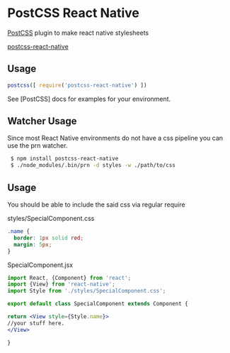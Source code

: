 # PostCSS React Native
[PostCSS](https://github.com/postcss/postcss) plugin to make react native stylesheets

[postcss-react-native](https://github.com/jspears/postcss-react-native)

## Usage

```js
postcss([ require('postcss-react-native') ])
```

See [PostCSS] docs for examples for your environment.

## Watcher Usage
Since most React Native environments do not have a css pipeline
you can use the prn watcher.

```sh
 $ npm install postcss-react-native
 $ ./node_modules/.bin/prn -d styles -w ./path/to/css

```

## Usage
You should be able to include the said css via regular require

styles/SpecialComponent.css

```css
.name {
  border: 1px solid red;
  margin: 5px;
}

```

SpecialComponent.jsx
```jsx
import React, {Component} from 'react';
import {View} from 'react-native';
import Style from './styles/SpecialComponent.css';

export default class SpecialComponent extends Component {

return <View style={Style.name}>
//your stuff here.
</View>

}

```


